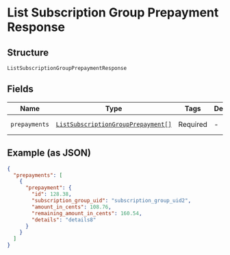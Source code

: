 
# List Subscription Group Prepayment Response

## Structure

`ListSubscriptionGroupPrepaymentResponse`

## Fields

| Name | Type | Tags | Description | Getter | Setter |
|  --- | --- | --- | --- | --- | --- |
| `prepayments` | [`ListSubscriptionGroupPrepayment[]`](../../doc/models/list-subscription-group-prepayment.md) | Required | - | getPrepayments(): array | setPrepayments(array prepayments): void |

## Example (as JSON)

```json
{
  "prepayments": [
    {
      "prepayment": {
        "id": 128.38,
        "subscription_group_uid": "subscription_group_uid2",
        "amount_in_cents": 108.76,
        "remaining_amount_in_cents": 160.54,
        "details": "details8"
      }
    }
  ]
}
```

